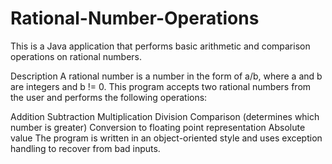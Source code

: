 # Rational-Number-Operations
This is a Java application that performs basic arithmetic and comparison operations on rational numbers.

Description
A rational number is a number in the form of a/b, where a and b are integers and b != 0. This program accepts two rational numbers from the user and performs the following operations:

Addition
Subtraction
Multiplication
Division
Comparison (determines which number is greater)
Conversion to floating point representation
Absolute value
The program is written in an object-oriented style and uses exception handling to recover from bad inputs.
